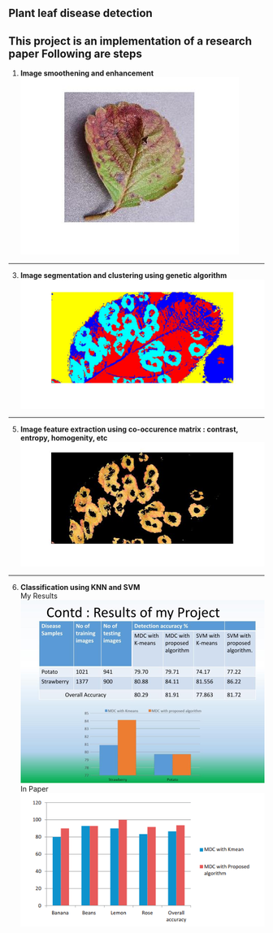 ## Plant leaf disease detection

This project is an implementation of a research paper
Following are steps
---
1. **Image smoothening and enhancement** <br>
![Smoothening](https://github.com/the-ray-kar/Plant-leaf-disease-detection/blob/main/sample_results/orignal.jpg)
---
3. **Image segmentation and clustering using genetic algorithm** <br>
![Segmentation](https://github.com/the-ray-kar/Plant-leaf-disease-detection/blob/main/sample_results/cluestered1.jpg)
---
5. **Image feature extraction using co-occurence matrix : contrast, entropy, homogenity, etc** <br>
 ![Important parts](https://github.com/the-ray-kar/Plant-leaf-disease-detection/blob/main/sample_results/impseg1.jpg)
---
6. **Classification using KNN and SVM** <br>
My Results
![Classification my implementation](https://github.com/the-ray-kar/Plant-leaf-disease-detection/blob/54bd481943c3c36f90c1b436a5dfdc105953caf0/sample_results/1911MT05_leaf.jpg)
In Paper <br>
![Classification](https://github.com/the-ray-kar/Plant-leaf-disease-detection/blob/main/sample_results/results.png)
